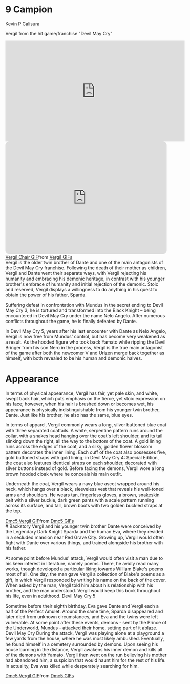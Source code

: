 # 9 Campion
Kevin P Calisura

Vergil from the hit game/franchise "Devil May Cry"
<iframe width="560" height="315" src="https://www.youtube.com/embed/GEZON93hV-s?si=GOwBZe4QCS3gOcGq" title="YouTube video player" frameborder="0" allow="accelerometer; autoplay; clipboard-write; encrypted-media; gyroscope; picture-in-picture; web-share" allowfullscreen></iframe>
<iframe style="border-radius:12px" src="https://open.spotify.com/embed/track/6tUcFEXos6TGhESFlkAyCm?utm_source=generator" width="100%" height="352" frameBorder="0" allowfullscreen="" allow="autoplay; clipboard-write; encrypted-media; fullscreen; picture-in-picture" loading="lazy"></iframe>
<div class="tenor-gif-embed" data-postid="21401933" data-share-method="host" data-aspect-ratio="0.784375" data-width="100%"><a href="https://tenor.com/view/vergil-chair-dmc-yamato-gif-21401933">Vergil Chair GIF</a>from <a href="https://tenor.com/search/vergil-gifs">Vergil GIFs</a></div> <script type="text/javascript" async src="https://tenor.com/embed.js"></script>
Vergil is the older twin brother of Dante and one of the main antagonists of the Devil May Cry franchise. Following the death of their mother as children, Vergil and Dante went their separate ways, with Vergil rejecting his humanity and embracing his demonic heritage, in contrast with his younger brother's embrace of humanity and initial rejection of the demonic. Stoic and reserved, Vergil displays a willingness to do anything in his quest to obtain the power of his father, Sparda.

Suffering defeat in confrontation with Mundus in the secret ending to Devil May Cry 3, he is tortured and transformed into the Black Knight – being encountered in Devil May Cry under the name Nelo Angelo. After numerous conflicts throughout the game, he is finally defeated by Dante.

In Devil May Cry 5, years after his last encounter with Dante as Nelo Angelo, Vergil is now free from Mundus' control, but has become very weakened as a result. As the hooded figure who took back Yamato while ripping the Devil Bringer from his son Nero in the process, Vergil is the true main antagonist of the game after both the newcomer V and Urizen merge back together as himself, with both revealed to be his human and demonic halves.

# Appearance
In terms of physical appearance, Vergil has fair, yet pale skin, and white, swept back hair, which puts emphasis on the fierce, yet stoic expression on his face; however, when his hair is brushed down or becomes wet, his appearance is physically indistinguishable from his younger twin brother, Dante. Just like his brother, he also has the same, blue eyes.

In terms of apparel, Vergil commonly wears a long, silver buttoned blue coat with three separated coattails. A white, serpentine pattern runs around the collar, with a snakes head hanging over the coat's left shoulder, and its tail slinking down the right, all the way to the bottom of the coat. A gold lining runs across the edges of the coat, and a silky, golden flower blossom pattern decorates the inner lining. Each cuff of the coat also possesses five, gold buttoned straps with gold lining; in Devil May Cry 4: Special Edition, the coat also features identical straps on each shoulder, decorated with silver buttons instead of gold. Before facing the demons, Vergil wore a long brown hooded cloak where he conceals his main outfit.

Underneath the coat, Vergil wears a navy blue ascot wrapped around his neck, which hangs over a black, sleeveless vest that reveals his well-toned arms and shoulders. He wears tan, fingerless gloves, a brown, snakeskin belt with a silver buckle, dark green pants with a scale pattern running across its surface, and tall, brown boots with two golden buckled straps at the top.
<div class="tenor-gif-embed" data-postid="14000812" data-share-method="host" data-aspect-ratio="1.00752" data-width="100%"><a href="https://tenor.com/view/dmc5-vergil-devil-may-cry-gif-14000812">Dmc5 Vergil GIF</a>from <a href="https://tenor.com/search/dmc5-gifs">Dmc5 GIFs</a></div> <script type="text/javascript" async src="https://tenor.com/embed.js"></script>
# Backstory
Vergil and his younger twin brother Dante were conceived by the Legendary Dark Knight Sparda and the human Eva, where they resided in a secluded mansion near Red Grave City. Growing up, Vergil would often fight with Dante over various things, and trained alongside his brother with his father.

At some point before Mundus' attack, Vergil would often visit a man due to his keen interest in literature, namely poems. There, he avidly read many works, though developed a particular liking towards William Blake's poems most of all. One day, the man gave Vergil a collection of Blake's poems as a gift, in which Vergil responded by writing his name on the back of the cover. When asked by the man, Vergil told him about his relationship with his brother, and the man understood. Vergil would keep this book throughout his life, even in adulthood. Devil May Cry 5

Sometime before their eighth birthday, Eva gave Dante and Vergil each a half of the Perfect Amulet. Around the same time, Sparda disappeared and later died from unknown circumstances, and Eva and the twins were left vulnerable. At some point after these events, demons - sent by the Prince of the Underworld, Mundus - attacked their home, setting part of it ablaze. Devil May Cry During the attack, Vergil was playing alone at a playground a few yards from the house, where he was most likely ambushed. Eventually, he found himself in a cemetery surrounded by demons. Upon seeing his house burning in the distance, Vergil awakens his inner demon and kills all of the demons with Yamato. Vergil then went on the run believing his mother had abandoned him, a suspicion that would haunt him for the rest of his life. In actuality, Eva was killed while desperately searching for him.
<div class="tenor-gif-embed" data-postid="21435654" data-share-method="host" data-aspect-ratio="1.73913" data-width="100%"><a href="https://tenor.com/view/dmc5-vergil-portal-gif-21435654">Dmc5 Vergil GIF</a>from <a href="https://tenor.com/search/dmc5-gifs">Dmc5 GIFs</a></div> <script type="text/javascript" async src="https://tenor.com/embed.js"></script>
